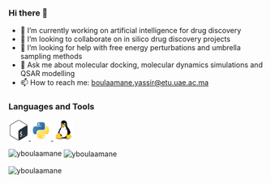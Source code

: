 ### Hi there 👋

- 🌱 I’m currently working on artificial intelligence for drug discovery
- 👯 I’m looking to collaborate on in silico drug discovery projects
- 🤔 I’m looking for help with free energy perturbations and umbrella sampling methods
- 💬 Ask me about molecular docking, molecular dynamics simulations and QSAR modelling
- 📫 How to reach me: boulaamane.yassir@etu.uae.ac.ma

<h3 align="left">Languages and Tools</h3>
<p align="left"> 
  <a href="https://www.gnu.org/software/bash/" target="_blank" rel="noreferrer">
    <img src="https://raw.githubusercontent.com/devicons/devicon/master/icons/bash/bash-original.svg" alt="bash" width="40" height="40"/> 
  </a> 
  <a href="https://www.python.org/" target="_blank" rel="noreferrer">
    <img src="https://raw.githubusercontent.com/devicons/devicon/master/icons/python/python-original.svg" alt="python" width="40" height="40"/> 
  </a> 
  <a href="https://www.linux.org/" target="_blank" rel="noreferrer">
    <img src="https://raw.githubusercontent.com/devicons/devicon/master/icons/linux/linux-original.svg" alt="linux" width="40" height="40"/> 
  </a> 
</p>

<p><img align="left" src="https://github-readme-stats.vercel.app/api/top-langs?username=yboulaamane&show_icons=true&locale=en&layout=compact" alt="yboulaamane" /></p>

<p>&nbsp;<img align="center" src="https://github-readme-stats.vercel.app/api?username=yboulaamane&show_icons=true&locale=en" alt="yboulaamane" /></p>

<p><img align="center" src="https://github-readme-streak-stats.herokuapp.com/?user=yboulaamane&" alt="yboulaamane" /></p>

